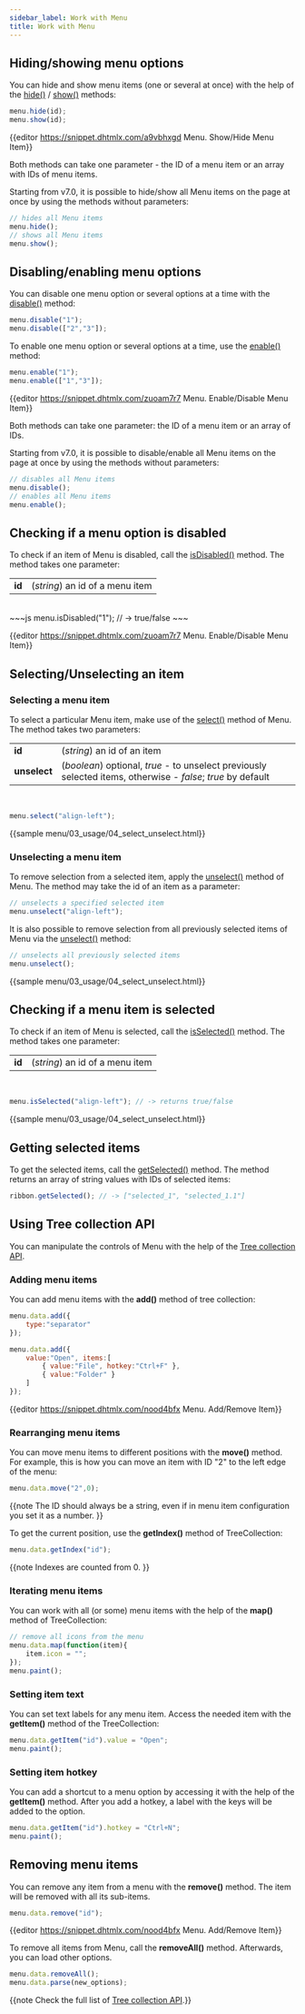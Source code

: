 ```yaml
---
sidebar_label: Work with Menu
title: Work with Menu
---          
```




Hiding/showing menu options
------------------

You can hide and show menu items (one or several at once) with the help of the [hide()](menu/api/menu_hide_method.md) / [show()](menu/api/menu_show_method.md) methods:

~~~js
menu.hide(id);
menu.show(id);
~~~

{{editor	https://snippet.dhtmlx.com/a9vbhxgd	Menu. Show/Hide Menu Item}}

Both methods can take one parameter - the ID of a menu item or an array with IDs of menu items.

Starting from v7.0, it is possible to hide/show all Menu items on the page at once by using the methods without parameters:

~~~js
// hides all Menu items
menu.hide();
// shows all Menu items
menu.show();
~~~

Disabling/enabling menu options
----------------------

You can disable one menu option or several options at a time with the [disable()](menu/api/menu_disable_method.md) method:

~~~js
menu.disable("1");
menu.disable(["2","3"]);
~~~

To enable one menu option or several options at a time, use the [enable()](menu/api/menu_enable_method.md) method:

~~~js
menu.enable("1");
menu.enable(["1","3"]);
~~~

{{editor	https://snippet.dhtmlx.com/zuoam7r7	Menu. Enable/Disable Menu Item}}

Both methods can take one parameter: the ID of a menu item or an array of IDs.

Starting from v7.0, it is possible to disable/enable all Menu items on the page at once by using the methods without parameters:

~~~js
// disables all Menu items
menu.disable();
// enables all Menu items
menu.enable();
~~~

Checking if a menu option is disabled
-------------------------------------

To check if an item of Menu is disabled, call the [isDisabled()](menu/api/menu_isdisabled_method.md) method. The method takes one parameter:

<table class="webixdoc_links">
	<tbody>
        <tr>
			<td class="webixdoc_links0"><b>id</b></td>
			<td>(<i>string</i>) an id of a menu item</td>
		</tr>
    </tbody>
</table>
<br/>
~~~js
menu.isDisabled("1"); // -> true/false
~~~

{{editor	https://snippet.dhtmlx.com/zuoam7r7	Menu. Enable/Disable Menu Item}}

Selecting/Unselecting an item
-----------------------------------------

### Selecting a menu item

To select a particular Menu item, make use of the [select()](menu/api/menu_select_method.md) method of Menu. The method takes two parameters:

<table class="webixdoc_links">
	<tbody>
        <tr>
			<td class="webixdoc_links0"><b>id</b></td>
			<td>(<i>string</i>) an id of an item</td>
		</tr>
        <tr>
			<td class="webixdoc_links0"><b>unselect</b></td>
			<td>(<i>boolean</i>) optional, <i>true</i> - to unselect previously selected items, otherwise - <i>false</i>; <i>true</i> by default</td>
		</tr>
    </tbody>
</table>
<br/>

~~~js
menu.select("align-left");
~~~

{{sample menu/03_usage/04_select_unselect.html}}

### Unselecting a menu item

To remove selection from a selected item, apply the [unselect()](menu/api/menu_unselect_method.md) method of Menu. The method may take the id of an item as a parameter:

~~~js
// unselects a specified selected item
menu.unselect("align-left");
~~~

It is also possible to remove selection from all previously selected items of Menu via the [unselect()](menu/api/menu_unselect_method.md) method:

~~~js
// unselects all previously selected items
menu.unselect();
~~~

{{sample menu/03_usage/04_select_unselect.html}}

Checking if a menu item is selected
-------------------------------------

To check if an item of Menu is selected, call the [isSelected()](menu/api/menu_isselected_method.md) method. The method takes one parameter:

<table class="webixdoc_links">
	<tbody>
        <tr>
			<td class="webixdoc_links0"><b>id</b></td>
			<td>(<i>string</i>) an id of a menu item</td>
		</tr>
    </tbody>
</table>
<br/>

~~~js
menu.isSelected("align-left"); // -> returns true/false
~~~

{{sample menu/03_usage/04_select_unselect.html}}

Getting selected items
---------------------------

To get the selected items, call the [getSelected()](ribbon/api/ribbon_getselected_method.md) method. The method returns an array of string values with IDs of selected items:

~~~js
ribbon.getSelected(); // -> ["selected_1", "selected_1.1"]
~~~

Using Tree collection API
---------------

You can manipulate the controls of Menu with the help of the [Tree collection API](tree_collection/api/refs/treecollection.md). 


### Adding menu items

You can add menu items with the **add()** method of tree collection:

~~~js
menu.data.add({
    type:"separator"
});

menu.data.add({
    value:"Open", items:[
        { value:"File", hotkey:"Ctrl+F" },
        { value:"Folder" }
    ]
});
~~~

{{editor	https://snippet.dhtmlx.com/nood4bfx	Menu. Add/Remove Item}}

### Rearranging menu items

You can move menu items to different positions with the **move()** method. For example, this is how you can move an item with ID "2" to the left edge of the menu:

~~~js
menu.data.move("2",0);
~~~

{{note
The ID should always be a string, even if in menu item configuration you set it as a number.
}}

To get the current position, use the **getIndex()** method of TreeCollection:

~~~js
menu.data.getIndex("id");
~~~

{{note
Indexes are counted from 0.
}}

### Iterating menu items

You can work with all (or some) menu items with the help of the **map()** method of TreeCollection:

~~~js
// remove all icons from the menu
menu.data.map(function(item){
    item.icon = "";
});
menu.paint();
~~~

### Setting item text 

You can set text labels for any menu item. Access the needed item with the **getItem()** method of the TreeCollection:

~~~js
menu.data.getItem("id").value = "Open";
menu.paint();
~~~

### Setting item hotkey

You can add a shortcut to a menu option by accessing it with the help of the **getItem()** method. After you add a hotkey, a label with the keys will be added to the option.

~~~js
menu.data.getItem("id").hotkey = "Ctrl+N";
menu.paint();
~~~


## Removing menu items  

You can remove any item from a menu with the **remove()** method. The item will be removed with all its sub-items.

~~~js
menu.data.remove("id");
~~~

{{editor	https://snippet.dhtmlx.com/nood4bfx	Menu. Add/Remove Item}}

To remove all items from Menu, call the **removeAll()** method. Afterwards, you can load other options.

~~~js
menu.data.removeAll();
menu.data.parse(new_options);
~~~

{{note Check the full list of [Tree collection API](tree_collection/api/refs/treecollection.md).}}

